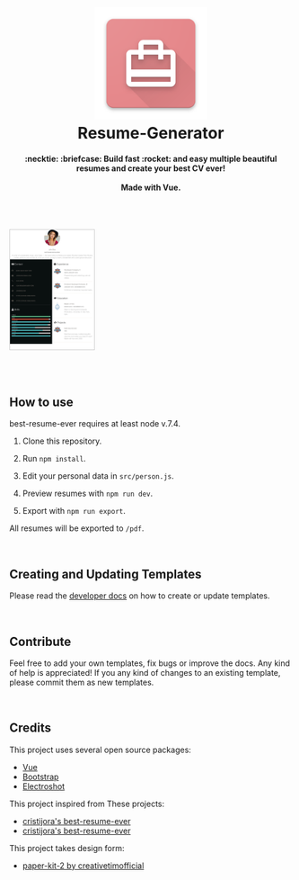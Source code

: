 <h1 align="center">
  <br>
  <a href="https://github.com/salomonelli/best-resume-ever">
  <img src="src/assets/logo.png" alt="Markdownify" width="200"></a>
  <br>
  Resume-Generator
  <br>
</h1>

<h4 align="center">
  :necktie: :briefcase: Build fast :rocket: and easy multiple beautiful resumes and create your best CV ever!
  <br><br>
  Made with Vue.
</h4>

<br>
<br>

<p align="left">
<img src="src/assets/preview/cool-1.png" width="150" style="margin-right:5px; border: 1px solid #ccc;" />
</p>

<br>
<br>

## How to use

best-resume-ever requires at least node v.7.4.

1. Clone this repository.

2. Run `npm install`.

3. Edit your personal data in `src/person.js`.

4. Preview resumes with `npm run dev`.

5. Export with `npm run export`.

All resumes will be exported to `/pdf`.

<br>


## Creating and Updating Templates

Please read the <a href="DEVELOPER.md">developer docs</a> on how to create or update templates.

<br>


## Contribute

Feel free to add your own templates, fix bugs or improve the docs. Any kind of help is appreciated! If you any kind of changes to an existing template, please commit them as new templates.

<br>


## Credits

This project uses several open source packages:

* <a href="https://github.com/vuejs/vue" target="_blank">Vue</a>
* <a href="https://github.com/twbs/bootstrap" target="_blank">Bootstrap</a>
* <a href="https://github.com/mixu/electroshot" target="_blank">Electroshot</a>

This project inspired from These projects:
* <a href="https://github.com/cristijora/best-resume-ever" target="_blank">cristijora's best-resume-ever</a>
* <a href="https://github.com/salomonelli/best-resume-ever" target="_blank">cristijora's best-resume-ever</a>

This project takes design form:
* <a href="https://github.com/creativetimofficial/paper-kit-2" target="_blank">paper-kit-2 by creativetimofficial</a>
